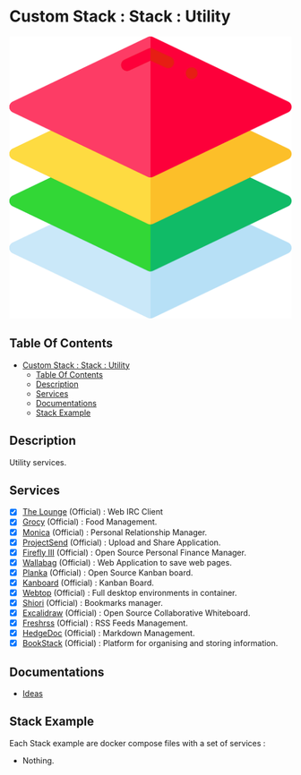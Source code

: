 # Custom Stack : Stack : Utility

![Icon](../../icon.png)

## Table Of Contents

- [Custom Stack : Stack : Utility](#custom-stack--stack--utility)
  - [Table Of Contents](#table-of-contents)
  - [Description](#description)
  - [Services](#services)
  - [Documentations](#documentations)
  - [Stack Example](#stack-example)

## Description

Utility services.

## Services

- [X] [The Lounge](https://thelounge.chat/) (Official) : Web IRC Client
- [X] [Grocy](https://github.com/grocy/grocy) (Official) : Food Management.
- [X] [Monica](https://github.com/monicahq/monica) (Official) : Personal Relationship Manager.
- [X] [ProjectSend](https://www.projectsend.org/) (Official) : Upload and Share Application.
- [X] [Firefly III](https://www.firefly-iii.org/) (Official) : Open Source Personal Finance Manager.
- [X] [Wallabag](https://github.com/wallabag/wallabag) (Official) : Web Application to save web pages.
- [X] [Planka](https://planka.app/) (Official) : Open Source Kanban board.
- [X] [Kanboard](https://github.com/kanboard/kanboard) (Official) : Kanban Board.
- [X] [Webtop](https://docs.linuxserver.io/images/docker-webtop) (Official) : Full desktop environments in container.
- [X] [Shiori](https://github.com/go-shiori/shiori) (Official) : Bookmarks manager.
- [X] [Excalidraw](https://github.com/excalidraw/excalidraw) (Official) : Open Source Collaborative Whiteboard.
- [X] [Freshrss](https://freshrss.org/) (Official) : RSS Feeds Management.
- [X] [HedgeDoc](https://hedgedoc.org/) (Official) : Markdown Management.
- [X] [BookStack](https://www.bookstackapp.com/) (Official) : Platform for organising and storing information.

## Documentations

- [Ideas](./docs/ideas.md)

## Stack Example

Each Stack example are docker compose files with a set of services :

- Nothing.
